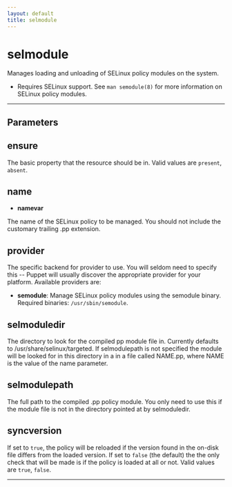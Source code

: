 ```yaml
---
layout: default
title: selmodule
---
```


selmodule
=========

Manages loading and unloading of SELinux policy modules on the
system. 

* Requires SELinux support. See `man semodule(8)` for more
information on SELinux policy modules.

* * *

Parameters
----------

## ensure

The basic property that the resource should be in. Valid values are
`present`, `absent`.

## name

-   **namevar**

The name of the SELinux policy to be managed. You should not
include the customary trailing .pp extension.

## provider

The specific backend for provider to use. You will seldom need to
specify this -- Puppet will usually discover the appropriate
provider for your platform. Available providers are:

-   **semodule**: Manage SELinux policy modules using the semodule
    binary. Required binaries: `/usr/sbin/semodule`.

## selmoduledir

The directory to look for the compiled pp module file in. Currently
defaults to /usr/share/selinux/targeted. If selmodulepath is not
specified the module will be looked for in this directory in a in a
file called NAME.pp, where NAME is the value of the name
parameter.

## selmodulepath

The full path to the compiled .pp policy module. You only need to
use this if the module file is not in the directory pointed at by
selmoduledir.

## syncversion

If set to `true`, the policy will be reloaded if the version found
in the on-disk file differs from the loaded version. If set to
`false` (the default) the the only check that will be made is if
the policy is loaded at all or not. Valid values are `true`,
`false`.


* * * * *


